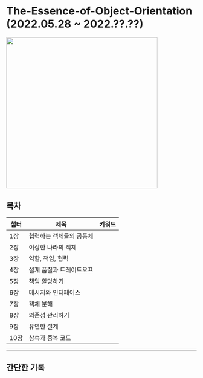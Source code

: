 # The-Essence-of-Object-Orientation (2022.05.28 ~ 2022.??.??)
<img src="https://user-images.githubusercontent.com/65459616/170829326-d954abf2-7a6d-425a-ac5a-ad4700294028.jpg" width="400"/>






## 목차

|챕터|제목|키워드|
|---|---|---|
|1장|협력하는 객체들의 공통체||
|2장|이상한 나라의 객체||
|3장|역할, 책임, 협력||
|4장|설계 품질과 트레이드오프||
|5장|책임 할당하기||
|6장|메시지와 인터페이스||
|7장|객체 분해||
|8장|의존성 관리하기||
|9장|유연한 설계||
|10장|상속과 중복 코드||


---

## 간단한 기록


